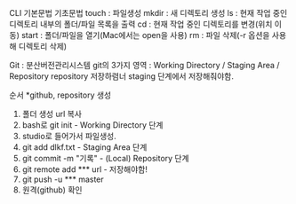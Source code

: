 CLI 기본문법
기초문법
 touch : 파일생성
mkdir : 새 디렉토리 생성
ls : 현재 작업 중인 디렉토리 내부의 폴더/파일 목록을 출력
cd : 현재 작업 중인 디렉토리를 변경(위치 이동)
start : 폴더/파일을 열기(Mac에서는 open을 사용)
rm : 파일 삭제(-r 옵션을 사용해 디렉토리 삭제)

Git : 분산버전관리시스템
git의 3가지 영역 : Working Directory / Staging Area / Repository
repository 저장하렴너 staging 단계에서 저장해줘야함.

순서                                                                       *github, repository 생성
1. 폴더 생성                                                                    url 복사
2. bash로 git init                -    Working Directory 단계
3. studio로 들어가서 파일생성. 
4. git add dlkf.txt              -  Staging Area 단계
5. git commit -m "기록"           - (Local) Repository 단계
6. git remote add ***  url            - 저장해야함!
7. git push -u *** master
8. 원격(github) 확인

